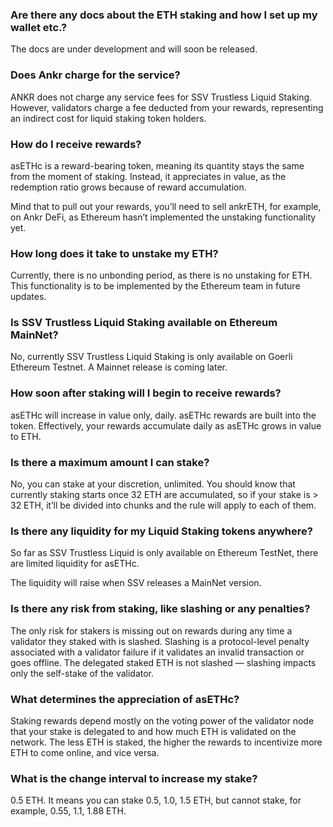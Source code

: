 ### Are there any docs about the ETH staking and how I set up my wallet etc.?

The docs are under development and will soon be released.

### Does Ankr charge for the service?

ANKR does not charge any service fees for SSV Trustless Liquid Staking. However, validators charge a fee deducted from your rewards, representing an indirect cost for liquid staking token holders.

### How do I receive rewards?

asETHc is a reward-bearing token, meaning its quantity stays the same from the moment of staking. Instead, it appreciates in value, as the redemption ratio grows because of reward accumulation.  

  

Mind that to pull out your rewards, you’ll need to sell ankrETH, for example, on Ankr DeFi, as Ethereum hasn’t implemented the unstaking functionality yet.

### How long does it take to unstake my ETH?

Currently, there is no unbonding period, as there is no unstaking for ETH. This functionality is to be implemented by the Ethereum team in future updates.

### Is SSV Trustless Liquid Staking available on Ethereum MainNet?

No, currently SSV Trustless Liquid Staking is only available on Goerli Ethereum Testnet. A Mainnet release is coming later.

### How soon after staking will I begin to receive rewards?

asETHc will increase in value only, daily. asETHc rewards are built into the token. Effectively, your rewards accumulate daily as asETHc grows in value to ETH.

### Is there a maximum amount I can stake?

No, you can stake at your discretion, unlimited. You should know that currently staking starts once 32 ETH are accumulated, so if your stake is > 32 ETH, it’ll be divided into chunks and the rule will apply to each of them.

### Is there any liquidity for my Liquid Staking tokens anywhere?

So far as SSV Trustless Liquid is only available on Ethereum TestNet, there are limited liquidity for asETHc.  

  

The liquidity will raise when SSV releases a MainNet version.

### Is there any risk from staking, like slashing or any penalties?

The only risk for stakers is missing out on rewards during any time a validator they staked with is slashed. Slashing is a protocol-level penalty associated with a validator failure if it validates an invalid transaction or goes offline. The delegated staked ETH is not slashed — slashing impacts only the self-stake of the validator. 

### What determines the appreciation of asETHc?

Staking rewards depend mostly on the voting power of the validator node that your stake is delegated to and how much ETH is validated on the network. The less ETH is staked, the higher the rewards to incentivize more ETH to come online, and vice versa.

### What is the change interval to increase my stake?

0.5 ETH. It means you can stake 0.5, 1.0, 1.5 ETH, but cannot stake, for example, 0.55, 1.1, 1.88 ETH.
